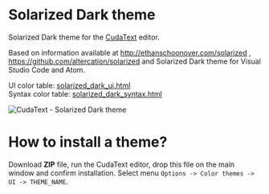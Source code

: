 # Solarized Dark theme

Solarized Dark theme for the [CudaText](https://github.com/Alexey-T/CudaText) editor.

Based on information available at http://ethanschoonover.com/solarized , https://github.com/altercation/solarized and Solarized Dark theme for Visual Studio Code and Atom.

UI color table: [solarized_dark_ui.html](http://www.pazera-software.com/cudatext/themes/solarized_dark_ui.html)  
Syntax color table: [solarized_dark_syntax.html](http://www.pazera-software.com/cudatext/themes/solarized_dark_syntax.html)

![CudaText - Solarized Dark theme](http://www.pazera-software.com/cudatext/themes/solarized_dark.png)


# How to install a theme?
Download **ZIP** file, run the CudaText editor, drop this file on the main window and confirm installation. Select menu `Options -> Color themes -> UI -> THEME_NAME`.